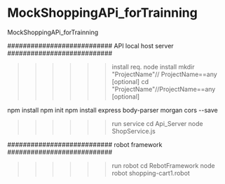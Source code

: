 # MockShoppingAPi_forTrainning
MockShoppingAPi_forTrainning

###########################   API local host server     ###########################
>>>>>>install
req. node install
mkdir "ProjectName"// ProjectName==any    [optional]
cd "ProjectName"//ProjectName==any  [optional]

npm install
npm init
npm install express body-parser morgan cors --save


>>>>>>run service
cd Api_Server
node ShopService.js


###########################   robot framework     ###########################
>>>>>>run robot
cd RebotFramework
node robot shopping-cart1.robot